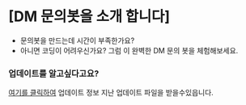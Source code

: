 # **[DM 문의봇을 소개 합니다]**
* 문의봇을 만드는데 시간이 부족한가요?
* 아니면 코딩이 어려우신가요?
그럼 이 완벽한 DM 문의 봇을 체험해보세요.

### 업데이트를 알고싶다고요?
[여기를 클릭하여](https://github.com/NightKR/DM-support-bot/releases) 업데이트 정보 지난 업데이트 파일을 받을수있읍니다.
